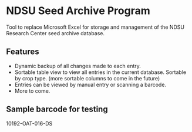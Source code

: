 # NDSU Seed Archive Program

Tool to replace Microsoft Excel for storage and management of the NDSU Research Center seed archive database.

## Features

- Dynamic backup of all changes made to each entry.
- Sortable table view to view all entries in the current database. Sortable by crop type. (more sortable columns to come in the future)
- Entries can be viewed by manual entry or scanning a barcode.
- More to come.

## Sample barcode for testing
10192-OAT-016-DS
